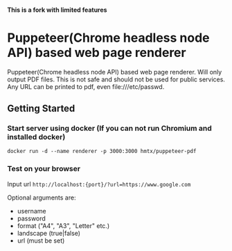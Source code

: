 #### This is a fork with limited features

# Puppeteer(Chrome headless node API) based web page renderer

Puppeteer(Chrome headless node API) based web page renderer.
Will only output PDF files. This is not safe and should not be used for
public services. Any URL can be printed to pdf, even file:///etc/passwd.

## Getting Started

### Start server using docker (If you can not run Chromium and installed docker)
`docker run -d --name renderer -p 3000:3000 hmtx/puppeteer-pdf`

### Test on your browser
Input url `http://localhost:{port}/?url=https://www.google.com`

Optional arguments are:

- username
- password
- format ("A4", "A3", "Letter" etc.)
- landscape (true|false)
- url (must be set)

